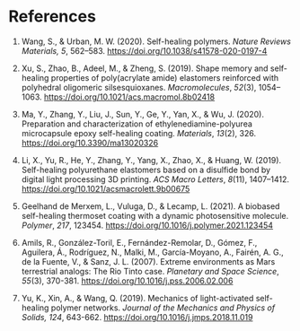 # References

1. Wang, S., & Urban, M. W. (2020). Self-healing polymers. *Nature Reviews Materials, 5*, 562–583. https://doi.org/10.1038/s41578-020-0197-4

2. Xu, S., Zhao, B., Adeel, M., & Zheng, S. (2019). Shape memory and self-healing properties of poly(acrylate amide) elastomers reinforced with polyhedral oligomeric silsesquioxanes. *Macromolecules*, *52*(3), 1054–1063. https://doi.org/10.1021/acs.macromol.8b02418

3. Ma, Y., Zhang, Y., Liu, J., Sun, Y., Ge, Y., Yan, X., & Wu, J. (2020). Preparation and characterization of ethylenediamine-polyurea microcapsule epoxy self-healing coating. *Materials*, *13*(2), 326. https://doi.org/10.3390/ma13020326

4. Li, X., Yu, R., He, Y., Zhang, Y., Yang, X., Zhao, X., & Huang, W. (2019). Self-healing polyurethane elastomers based on a disulfide bond by digital light processing 3D printing. *ACS Macro Letters*, *8*(11), 1407–1412. https://doi.org/10.1021/acsmacrolett.9b00675

5. Geelhand de Merxem, L., Vuluga, D., & Lecamp, L. (2021). A biobased self-healing thermoset coating with a dynamic photosensitive molecule. *Polymer*, *217*, 123454. https://doi.org/10.1016/j.polymer.2021.123454

6. Amils, R., González-Toril, E., Fernández-Remolar, D., Gómez, F., Aguilera, Á., Rodríguez, N., Malki, M., García-Moyano, A., Fairén, A. G., de la Fuente, V., & Sanz, J. L. (2007). Extreme environments as Mars terrestrial analogs: The Rio Tinto case. *Planetary and Space Science*, *55*(3), 370-381. https://doi.org/10.1016/j.pss.2006.02.006

7. Yu, K., Xin, A., & Wang, Q. (2019). Mechanics of light-activated self-healing polymer networks. *Journal of the Mechanics and Physics of Solids, 124*, 643-662. https://doi.org/10.1016/j.jmps.2018.11.019

